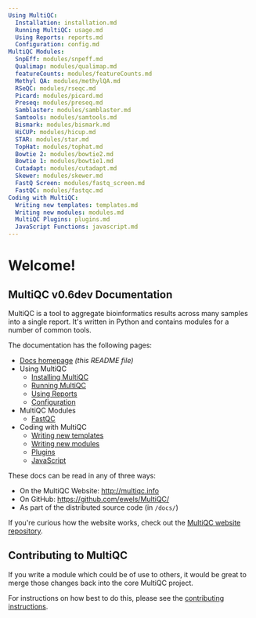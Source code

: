 ```yaml
---
Using MultiQC:
  Installation: installation.md
  Running MultiQC: usage.md
  Using Reports: reports.md
  Configuration: config.md
MultiQC Modules:
  SnpEff: modules/snpeff.md
  Qualimap: modules/qualimap.md
  featureCounts: modules/featureCounts.md
  Methyl QA: modules/methylQA.md
  RSeQC: modules/rseqc.md
  Picard: modules/picard.md
  Preseq: modules/preseq.md
  Samblaster: modules/samblaster.md
  Samtools: modules/samtools.md
  Bismark: modules/bismark.md
  HiCUP: modules/hicup.md
  STAR: modules/star.md
  TopHat: modules/tophat.md
  Bowtie 2: modules/bowtie2.md
  Bowtie 1: modules/bowtie1.md
  Cutadapt: modules/cutadapt.md
  Skewer: modules/skewer.md
  FastQ Screen: modules/fastq_screen.md
  FastQC: modules/fastqc.md
Coding with MultiQC:
  Writing new templates: templates.md
  Writing new modules: modules.md
  MultiQC Plugins: plugins.md
  JavaScript Functions: javascript.md
---
```


# Welcome!

## MultiQC v0.6dev Documentation

MultiQC is a tool to aggregate bioinformatics results across many samples
into a single report. It's written in Python and contains modules for a number
of common tools.

The documentation has the following pages:

 - [Docs homepage](README.md) _(this README file)_
 - Using MultiQC
   - [Installing MultiQC](installation.md)
   - [Running MultiQC](usage.md)
   - [Using Reports](reports.md)
   - [Configuration](config.md)
 - MultiQC Modules
   - [FastQC](fastqc.md)
 - Coding with MultiQC
   - [Writing new templates](templates.md)
   - [Writing new modules](modules.md)
   - [Plugins](plugins.md)
   - [JavaScript](javascript.md)

These docs can be read in any of three ways:
 - On the MultiQC Website: http://multiqc.info
 - On GitHub: https://github.com/ewels/MultiQC/
 - As part of the distributed source code (in `/docs/`)
 
If you're curious how the website works, check out the
[MultiQC website repository](https://github.com/ewels/MultiQC_website).

## Contributing to MultiQC

If you write a module which could be of use to others, it would be great to
merge those changes back into the core MultiQC project.

For instructions on how best to do this, please see the
[contributing instructions](https://github.com/ewels/MultiQC/blob/master/CONTRIBUTING.md).
